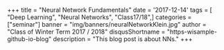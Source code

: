 +++
title = "Neural Network Fundamentals"
date = '2017-12-14'
tags = [ "Deep Learning", "Neural Networks", "Class17/18",]
categories = ["seminar"]
banner = "img/banners/neuralNetworkKlein.jpg"
author = "Class of Winter Term 2017 / 2018"
disqusShortname = "https-wisample-github-io-blog"
description = "This blog post is about NNs."
+++
